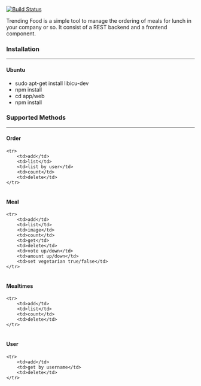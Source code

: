 [![Build Status](https://travis-ci.org/ICANS/trending-food.png?branch=master)](https://travis-ci.org/ICANS/trending-food)

Trending Food is a simple tool to manage the ordering of meals for lunch in your company or so.
It consist of a REST backend and a frontend component.

### Installation
______________

#### Ubuntu
- sudo apt-get install libicu-dev
- npm install
- cd app/web
- npm install

### Supported Methods
______________

#### Order
<table>

	<tr>
		<td>add</td>
		<td>list</td>
		<td>list by user</td>
		<td>count</td>
		<td>delete</td>
	</tr>

</table>

#### Meal

<table>

	<tr>
		<td>add</td>
		<td>list</td>
		<td>image</td>
		<td>count</td>
		<td>get</td>
		<td>delete</td>
		<td>vote up/down</td>
        <td>amount up/down</td>
        <td>set vegetarian true/false</td>
	</tr>

</table>

#### Mealtimes

<table>

	<tr>
		<td>add</td>
		<td>list</td>
		<td>count</td>
		<td>delete</td>
	</tr>

</table>

#### User

<table>

	<tr>
		<td>add</td>
		<td>get by username</td>
		<td>delete</td>
	</tr>

</table>
